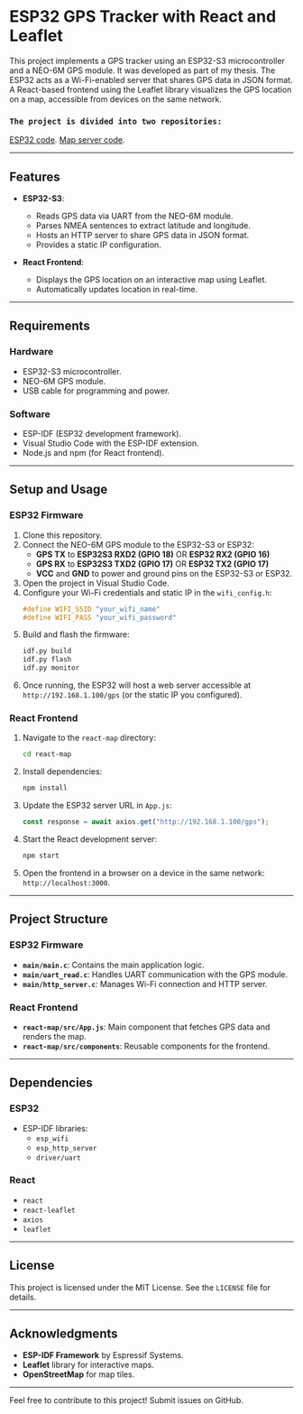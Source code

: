 
# ESP32 GPS Tracker with React and Leaflet

This project implements a GPS tracker using an ESP32-S3 microcontroller and a NEO-6M GPS module. 
It was developed as part of my thesis. 
The ESP32 acts as a Wi-Fi-enabled server that shares GPS data in JSON format. 
A React-based frontend using the Leaflet library visualizes the GPS location on a map, 
accessible from devices on the same network.

### `The project is divided into two repositories:`
[ESP32 code](https://github.com/johannajes/GPS_ESP32).
[Map server code](https://github.com/johannajes/Map_App).

---

## Features
- **ESP32-S3**:
  - Reads GPS data via UART from the NEO-6M module.
  - Parses NMEA sentences to extract latitude and longitude.
  - Hosts an HTTP server to share GPS data in JSON format.
  - Provides a static IP configuration.

- **React Frontend**:
  - Displays the GPS location on an interactive map using Leaflet.
  - Automatically updates location in real-time.

---

## Requirements

### Hardware
- ESP32-S3 microcontroller.
- NEO-6M GPS module.
- USB cable for programming and power.

### Software
- ESP-IDF (ESP32 development framework).
- Visual Studio Code with the ESP-IDF extension.
- Node.js and npm (for React frontend).

---

## Setup and Usage

### ESP32 Firmware
1. Clone this repository.
2. Connect the NEO-6M GPS module to the ESP32-S3 or ESP32:
   - **GPS TX** to **ESP32S3 RXD2 (GPIO 18)** OR **ESP32 RX2 (GPIO 16)**
   - **GPS RX** to **ESP32S3 TXD2 (GPIO 17)** OR **ESP32 TX2 (GPIO 17)**
   - **VCC** and **GND** to power and ground pins on the ESP32-S3 or ESP32.
3. Open the project in Visual Studio Code.
4. Configure your Wi-Fi credentials and static IP in the `wifi_config.h`:
   ```c
   #define WIFI_SSID "your_wifi_name"
   #define WIFI_PASS "your_wifi_password"
   ```
5. Build and flash the firmware:
   ```bash
   idf.py build
   idf.py flash
   idf.py monitor
   ```
6. Once running, the ESP32 will host a web server accessible at `http://192.168.1.100/gps` (or the static IP you configured).

### React Frontend
1. Navigate to the `react-map` directory:
   ```bash
   cd react-map
   ```
2. Install dependencies:
   ```bash
   npm install
   ```
3. Update the ESP32 server URL in `App.js`:
   ```javascript
   const response = await axios.get("http://192.168.1.100/gps");
   ```
4. Start the React development server:
   ```bash
   npm start
   ```
5. Open the frontend in a browser on a device in the same network: `http://localhost:3000`.

---

## Project Structure

### ESP32 Firmware
- **`main/main.c`**: Contains the main application logic.
- **`main/uart_read.c`**: Handles UART communication with the GPS module.
- **`main/http_server.c`**: Manages Wi-Fi connection and HTTP server.

### React Frontend
- **`react-map/src/App.js`**: Main component that fetches GPS data and renders the map.
- **`react-map/src/components`**: Reusable components for the frontend.

---

## Dependencies

### ESP32
- ESP-IDF libraries:
  - `esp_wifi`
  - `esp_http_server`
  - `driver/uart`

### React
- `react`
- `react-leaflet`
- `axios`
- `leaflet`

---

## License
This project is licensed under the MIT License. See the `LICENSE` file for details.

---

## Acknowledgments
- **ESP-IDF Framework** by Espressif Systems.
- **Leaflet** library for interactive maps.
- **OpenStreetMap** for map tiles.

---

Feel free to contribute to this project! Submit issues on GitHub.
